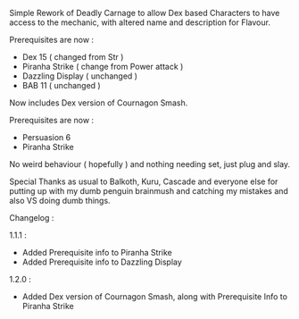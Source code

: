 Simple Rework of Deadly Carnage to allow Dex based Characters to have access to the mechanic, with altered name and description for Flavour.

Prerequisites are now :

- Dex 15              ( changed from Str )
- Piranha Strike      ( change from Power attack )
- Dazzling Display    ( unchanged )
- BAB 11              ( unchanged ) 

Now includes Dex version of Cournagon Smash.

Prerequisites are now :

- Persuasion 6
- Piranha Strike

No weird behaviour ( hopefully ) and nothing needing set, just plug and slay.

Special Thanks as usual to Balkoth, Kuru, Cascade and everyone else for putting up with my dumb penguin brainmush and catching my mistakes and also VS doing dumb things.

Changelog : 

1.1.1 :

- Added Prerequisite info to Piranha Strike
- Added Prerequisite info to Dazzling Display

1.2.0 :

- Added Dex version of Cournagon Smash, along with Prerequisite Info to Piranha Strike
